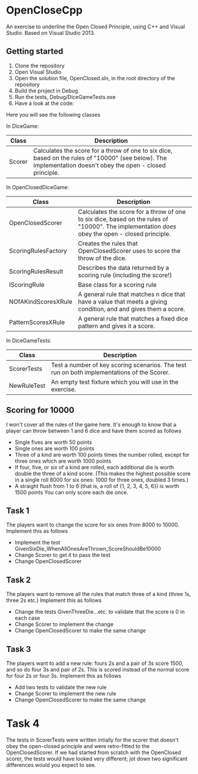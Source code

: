 # OpenCloseCpp
An exercise to underline the Open Closed Principle, using C++ and Visual Studio. Based on Visual Studio 2013.

## Getting started

1. Clone the repository 
2. Open Visual Studio
3. Open the solution file, OpenClosed.sln, in the root directory of the repository
4. Build the project in Debug
5. Run the tests, Debug/DiceGameTests.exe 
6. Have a look at the code:

Here you will see the following classes

In DiceGame:

| Class | Description |
|-------|-------------|
| Scorer | Calculates the score for a throw of one to six dice, based on the rules of "10000" (see below). The implementation doesn't obey the open - closed principle.|

In OpenClosedDiceGame:

| Class | Description |
|-------|-------------|
| OpenClosedScorer | Calculates the score for a throw of one to six dice, based on the rules of "10000". The implementation *does* obey the open - closed principle.|
| ScoringRulesFactory | Creates the rules that OpenClosedScorer uses to score the throw of the dice. |
| ScoringRulesResult | Describes the data returned by a scoring rule (including the score!) |
| IScoringRule | Base class for a scoring rule |
| NOfAKindScoresXRule | A general rule that matches n dice that have a value that meets a giving condition, and and gives them a score. |
| PatternScoresXRule | A  general rule that matches a fixed dice pattern and gives it a score. |

In DiceGameTests:

| Class | Description |
|-------|-------------|
| ScorerTests | Test a number of key scoring scenarios. The test run on both implementations of the Scorer. |
| NewRuleTest | An empty test fixture which you will use in the exercise. |

## Scoring for 10000
I won't cover all the rules of the game here. It's enough to know that a player can throw between 1 and 6 dice and have them scored
as follows

* Single fives are worth 50 points
* Single ones are worth 100 points
* Three of a kind are worth 100 points times the number rolled, except for three ones which are worth 1000 points
* If four, five, or six of a kind are rolled, each additional die is worth double the three of a kind score. (This makes the highest possible score in a single roll 8000 for six ones: 1000 for three ones, doubled 3 times.)
* A straight flush from 1 to 6 (that is, a roll of {1, 2, 3, 4, 5, 6}) is worth 1500 points
You can only score each die once.

## Task 1
The players want to change the score for six ones from 8000 to 10000.
Implement this as follows

* Implement the test GivenSixDie_WhenAllOnesAreThrown_ScoreShouldBe10000
* Change Scorer to get it to pass the test
* Change OpenClosedScorer

## Task 2
The players want to remove all the rules that match three of a kind (three 1s, three 2s etc.) 
Implement this as follows

* Change the tests GivenThreeDie...etc. to validate that the score is 0 in each case
* Change Scorer to implement the change
* Change OpenClosedScorer to make the same change

## Task 3
The players want to add a new rule: fours 2s and a pair of 3s score 1500, and so do four 3s and pair of 2s. This is scored instead of the normal score for four 2s or four 3s.
Implement this as follows

* Add two tests to validate the new rule
* Change Scorer to implement the new rule
* Change OpenClosedScorer to make the same change

# Task 4
The tests in ScorerTests were written intially for the scorer that doesn't obey the open-closed principle and were retro-fitted to the OpenClosedScorer. If we had started from 
scratch with the OpenClosed scorer, the tests would have looked very different; jot down two significant differences would you expect to see.
